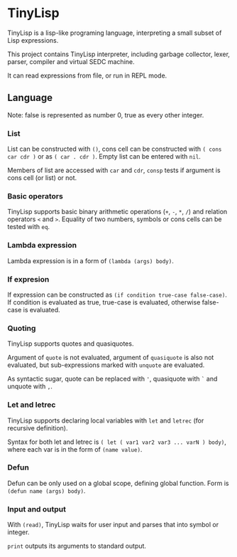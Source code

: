 # TinyLisp

TinyLisp is a lisp-like programing language, interpreting a small subset of Lisp expressions.

This project contains TinyLisp interpreter, including garbage collector, lexer, parser, compiler and virtual SEDC machine.

It can read expressions from file, or run in REPL mode.

## Language
Note: false is represented as number 0, true as every other integer.

### List
List can be constructed with `()`, cons cell can be constructed with `( cons car cdr )` or as `( car . cdr )`. Empty list can be entered with `nil`.

Members of list are accessed with `car` and `cdr`, `consp` tests if argument is cons cell (or list) or not.

### Basic operators
TinyLisp supports basic binary arithmetic operations (`+`, `-`, `*`, `/`) and relation operators `<` and `>`. Equality of two numbers, symbols or cons cells can be tested with `eq`.

### Lambda expression
Lambda expression is in a form of `(lambda (args) body)`.

### If expresion
If expression can be constructed as `(if condition true-case false-case)`. If condition is evaluated as true, true-case is evaluated, otherwise false-case is evaluated.

### Quoting
TinyLisp supports quotes and quasiquotes.

Argument of `quote` is not evaluated, argument of `quasiquote` is also not evaluated, but sub-expressions marked with `unquote` are evaluated.

As syntactic sugar, quote can be replaced with ` ' `, quasiquote with ``` ` ``` and unquote with `,`.

### Let and letrec
TinyLisp supports declaring local variables with `let` and `letrec` (for recursive definition).

Syntax for both let and letrec is `( let ( var1 var2 var3 ... varN ) body)`, where each var is in the form of `(name value)`.

### Defun
Defun can be only used on a global scope, defining global function. Form is `(defun name (args) body)`.

### Input and output
With `(read)`, TinyLisp waits for user input and parses that into symbol or integer.

`print` outputs its arguments to standard output.
